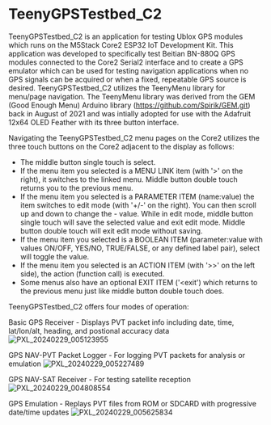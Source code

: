 # TeenyGPSTestbed_C2

TeenyGPSTestbed_C2 is an application for testing Ublox GPS modules which runs on the M5Stack Core2 ESP32 IoT Development Kit.
This application was developed to specifically test Beitian BN-880Q GPS modules connected to the Core2 Serial2 interface and to create a GPS emulator which can be used for testing navigation applications when no GPS signals can be acquired or when a fixed, repeatable GPS source is desired.
TeenyGPSTestbed_C2 utilizes the TeenyMenu library for menu/page navigation.  The TeenyMenu library was derived from the GEM (Good Enough Menu) Arduino library (https://github.com/Spirik/GEM.git) back in August of 2021 and was intially adopted for use with the Adafruit 12x64 OLED Feather with its three button interface.

Navigating the TeenyGPSTestbed_C2 menu pages on the Core2 utilizes the three touch buttons on the Core2 adjacent to the display as follows:
- The middle button single touch is select.
- If the menu item you selected is a MENU LINK item (with '>' on the right), it switches to the linked menu.  Middle button double touch returns you to the previous menu.
- If the menu item you selected is a PARAMETER ITEM (name:value) the item switches to edit mode (with '+/-' on the right).  You can then scroll up and down to change the - value.  While in edit mode, middle button single touch will save the selected value and exit edit mode.  Middle button double touch will exit edit mode without saving.
- If the menu item you selected is a BOOLEAN ITEM (parameter:value with values ON/OFF, YES/NO, TRUE/FALSE, or any defined label pair), select will toggle the value.
- If the menu item you selected is an ACTION ITEM (with '>>' on the left side), the action (function call) is executed.
- Some menus also have an optional EXIT ITEM ('<exit') which returns to the previous menu just like middle button double touch does.

TeenyGPSTestbed_C2 offers four modes of operation:

Basic GPS Receiver - Displays PVT packet info including date, time, lat/lon/alt, heading, and postional accuracy data
![PXL_20240229_005123955](https://github.com/BeakeS/TeenyGPSTestbed_C2/assets/27782001/14992ef4-b3e9-4dc5-b154-09b841a94eb5)

GPS NAV-PVT Packet Logger - For logging PVT packets for analysis or emulation
![PXL_20240229_005227489](https://github.com/BeakeS/TeenyGPSTestbed_C2/assets/27782001/643b1f72-6256-4782-9dc7-c97059644c07)

GPS NAV-SAT Receiver - For testing satellite reception
![PXL_20240229_004808554](https://github.com/BeakeS/TeenyGPSTestbed_C2/assets/27782001/2925be41-ba77-48f5-b0d4-116e8e58f64a)

GPS Emulation - Replays PVT files from ROM or SDCARD with progressive date/time updates
![PXL_20240229_005625834](https://github.com/BeakeS/TeenyGPSTestbed_C2/assets/27782001/f4011f04-dae2-459f-9b68-648e4ca00ba4)
